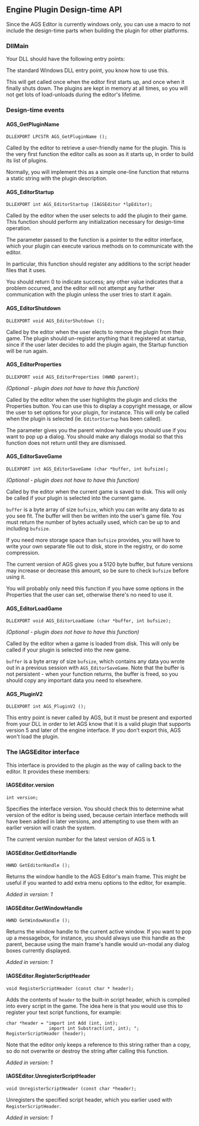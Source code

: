 ## Engine Plugin Design-time API

Since the AGS Editor is currently windows only, you can use a macro to not include the design-time parts when building the plugin for other platforms.

### DllMain

Your DLL should have the following entry points:

The standard Windows DLL entry point, you know how to use this.  

This will get called once when the editor first starts up, and once when it finally shuts down. The plugins are kept in memory at all times, so you will not get lots of load-unloads during the editor's lifetime.

### Design-time events

#### AGS_GetPluginName
```
DLLEXPORT LPCSTR AGS_GetPluginName ();
```

Called by the editor to retrieve a user-friendly name for the plugin. This is the very first function the editor calls as soon as it starts up, in order to build its list of plugins.  

Normally, you will implement this as a simple one-line function that returns a static string with the plugin description.

#### AGS_EditorStartup
```
DLLEXPORT int AGS_EditorStartup (IAGSEditor *lpEditor);
```

Called by the editor when the user selects to add the plugin to their game. This function should perform any initialization necessary for design-time operation.  

The parameter passed to the function is a pointer to the editor interface, which your plugin can execute various methods on to communicate with the editor.  

In particular, this function should register any additions to the script header files that it uses.

You should return 0 to indicate success; any other value indicates that a problem occurred, and the editor will not attempt any further communication with the plugin unless the user tries to start it again.

#### AGS_EditorShutdown
```
DLLEXPORT void AGS_EditorShutdown ();
```

Called by the editor when the user elects to remove the plugin from their game. The plugin should un-register anything that it registered at startup, since if the user later decides to add the plugin again, the Startup function will be run again.

#### AGS_EditorProperties
```
DLLEXPORT void AGS_EditorProperties (HWND parent);
```

_(Optional - plugin does not have to have this function)_

Called by the editor when the user highlights the plugin and clicks the Properties button. You can use this to display a copyright message, or allow the user to set options for your plugin, for instance. This will only be called when the plugin is selected (ie. `EditorStartup` has been called).  

The parameter gives you the parent window handle you should use if you want to pop up a dialog. You should make any dialogs modal so that this function does not return until they are dismissed.

#### AGS_EditorSaveGame
```
DLLEXPORT int AGS_EditorSaveGame (char *buffer, int bufsize);
```

_(Optional - plugin does not have to have this function)_

Called by the editor when the current game is saved to disk. This will only be called if your plugin is selected into the current game.

`buffer` is a byte array of size `bufsize`, which you can write any data to as you see fit. The buffer will then be written into the user's game file. You must return the number of bytes actually used, which can be up to and including `bufsize`.

If you need more storage space than `bufsize` provides, you will have to write your own separate file out to disk, store in the registry, or do some compression.

The current version of AGS gives you a 5120 byte buffer, but future versions may increase or decrease this amount, so be sure to check `bufsize` before using it. 

You will probably only need this function if you have some options in the Properties that the user can set, otherwise there's no need to use it.

#### AGS_EditorLoadGame
```
DLLEXPORT void AGS_EditorLoadGame (char *buffer, int bufsize);
```

_(Optional - plugin does not have to have this function)_

Called by the editor when a game is loaded from disk. This will only be called if your plugin is selected into the new game.

`buffer` is a byte array of size `bufsize`, which contains any data you wrote out in a previous session with `AGS_EditorSaveGame`. Note that the buffer is not persistent - when your function returns, the buffer is freed, so you should copy any important data you need to elsewhere. 

#### AGS_PluginV2
```
DLLEXPORT int AGS_PluginV2 ();
```

This entry point is never called by AGS, but it must be present and exported from your DLL in order to let AGS know that it is a valid plugin that supports version 5 and later of the engine interface. If you don't export this, AGS won't load the plugin.

### The IAGSEditor interface

This interface is provided to the plugin as the way of calling back to the editor. It provides these members:

#### IAGSEditor.version
```
int version;
```

Specifies the interface version. You should check this to determine what version of the editor is being used, because certain interface methods will have been added in later versions, and attempting to use them with an earlier version will crash the system.  

The current version number for the latest version of AGS is **1**.

#### IAGSEditor.GetEditorHandle
```
HWND GetEditorHandle ();
```

Returns the window handle to the AGS Editor's main frame. This might be useful if you wanted to add extra menu options to the editor, for example.

_Added in version: 1_

#### IAGSEditor.GetWindowHandle
```
HWND GetWindowHandle ();
```

Returns the window handle to the current active window. If you want to pop up a messagebox, for instance, you should always use this handle as the parent, because using the main frame's handle would un-modal any dialog boxes currently displayed.

_Added in version: 1_

#### IAGSEditor.RegisterScriptHeader
```
void RegisterScriptHeader (const char * header);
```

Adds the contents of `header` to the built-in script header, which is compiled into every script in the game. The idea here is that you would use this to register your text script functions, for example:

```
char *header = "import int Add (int, int);  
                import int Substract(int, int); ";  
RegisterScriptHeader (header);
```

Note that the editor only keeps a reference to this string rather than a copy, so do not overwrite or destroy the string after calling this function.

_Added in version: 1_

#### IAGSEditor.UnregisterScriptHeader
```
void UnregisterScriptHeader (const char *header);
```

Unregisters the specified script header, which you earlier used with `RegisterScriptHeader`.

_Added in version: 1_
